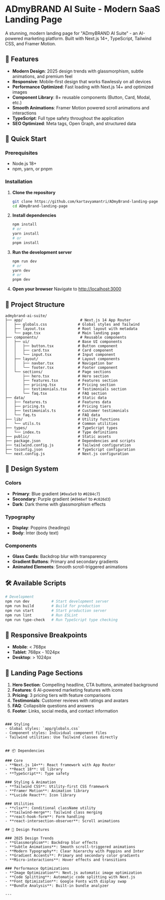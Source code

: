 # ADmyBRAND AI Suite - Modern SaaS Landing Page

A stunning, modern landing page for "ADmyBRAND AI Suite" - an AI-powered marketing platform. Built with Next.js 14+, TypeScript, Tailwind CSS, and Framer Motion.

## 🌟 Features

- **Modern Design**: 2025 design trends with glassmorphism, subtle animations, and premium feel
- **Responsive**: Mobile-first design that works flawlessly on all devices
- **Performance Optimized**: Fast loading with Next.js 14+ and optimized images
- **Component Library**: 8+ reusable components (Button, Card, Modal, etc.)
- **Smooth Animations**: Framer Motion powered scroll animations and interactions
- **TypeScript**: Full type safety throughout the application
- **SEO Optimized**: Meta tags, Open Graph, and structured data

## 🚀 Quick Start

### Prerequisites

- Node.js 18+ 
- npm, yarn, or pnpm

### Installation

1. **Clone the repository**
   ```bash
   git clone https://github.com/kartavyamantri/ADmyBrand-landing-page
   cd ADmyBrand-landing-page
   ```

2. **Install dependencies**
   ```bash
   npm install
   # or
   yarn install
   # or
   pnpm install
   ```

3. **Run the development server**
   ```bash
   npm run dev
   # or
   yarn dev
   # or
   pnpm dev
   ```

4. **Open your browser**
   Navigate to [http://localhost:3000](http://localhost:3000)

## 📁 Project Structure

```
admybrand-ai-suite/
├── app/                          # Next.js 14 App Router
│   ├── globals.css              # Global styles and Tailwind
│   ├── layout.tsx               # Root layout with metadata
│   └── page.tsx                 # Main landing page
├── components/                   # Reusable components
│   ├── ui/                      # Base UI components
│   │   ├── button.tsx           # Button component
│   │   ├── card.tsx             # Card component
│   │   └── input.tsx            # Input component
│   ├── layout/                  # Layout components
│   │   ├── navbar.tsx           # Navigation bar
│   │   └── footer.tsx           # Footer component
│   └── sections/                # Page sections
│       ├── hero.tsx             # Hero section
│       ├── features.tsx         # Features section
│       ├── pricing.tsx          # Pricing section
│       ├── testimonials.tsx     # Testimonials section
│       └── faq.tsx              # FAQ section
├── data/                        # Static data
│   ├── features.ts              # Features data
│   ├── pricing.ts               # Pricing tiers
│   ├── testimonials.ts          # Customer testimonials
│   └── faq.ts                   # FAQ data
├── lib/                         # Utility functions
│   └── utils.ts                 # Common utilities
├── types/                       # TypeScript types
│   └── index.ts                 # Type definitions
├── public/                      # Static assets
├── package.json                 # Dependencies and scripts
├── tailwind.config.js           # Tailwind configuration
├── tsconfig.json                # TypeScript configuration
└── next.config.js               # Next.js configuration
```

## 🎨 Design System

### Colors
- **Primary**: Blue gradient (`#0ea5e9` to `#0284c7`)
- **Secondary**: Purple gradient (`#d946ef` to `#c026d3`)
- **Dark**: Dark theme with glassmorphism effects

### Typography
- **Display**: Poppins (headings)
- **Body**: Inter (body text)

### Components
- **Glass Cards**: Backdrop blur with transparency
- **Gradient Buttons**: Primary and secondary gradients
- **Animated Elements**: Smooth scroll-triggered animations

## 🛠️ Available Scripts

```bash
# Development
npm run dev          # Start development server
npm run build        # Build for production
npm run start        # Start production server
npm run lint         # Run ESLint
npm run type-check   # Run TypeScript type checking
```

## 📱 Responsive Breakpoints

- **Mobile**: < 768px
- **Tablet**: 768px - 1024px
- **Desktop**: > 1024px

## 🎯 Landing Page Sections

1. **Hero Section**: Compelling headline, CTA buttons, animated background
2. **Features**: 6 AI-powered marketing features with icons
3. **Pricing**: 3 pricing tiers with feature comparisons
4. **Testimonials**: Customer reviews with ratings and avatars
5. **FAQ**: Collapsible questions and answers
6. **Footer**: Links, social media, and contact information


```

### Styling
- Global styles: `app/globals.css`
- Component styles: Individual component files
- Tailwind utilities: Use Tailwind classes directly


## 📦 Dependencies

### Core
- **Next.js 14+**: React framework with App Router
- **React 18**: UI library
- **TypeScript**: Type safety

### Styling & Animation
- **Tailwind CSS**: Utility-first CSS framework
- **Framer Motion**: Animation library
- **Lucide React**: Icon library

### Utilities
- **clsx**: Conditional className utility
- **tailwind-merge**: Tailwind class merging
- **react-hook-form**: Form handling
- **react-intersection-observer**: Scroll animations

## 🎨 Design Features

### 2025 Design Trends
- **Glassmorphism**: Backdrop blur effects
- **Subtle Animations**: Smooth scroll-triggered animations
- **Modern Typography**: Clear hierarchy with Poppins and Inter
- **Gradient Accents**: Primary and secondary color gradients
- **Micro-interactions**: Hover effects and transitions

### Performance Optimizations
- **Image Optimization**: Next.js automatic image optimization
- **Code Splitting**: Automatic code splitting with Next.js
- **Font Optimization**: Google Fonts with display swap
- **Bundle Analysis**: Built-in bundle analyzer

---
